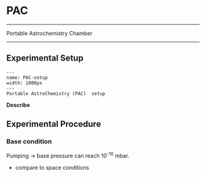 # PAC

***
Portable Astrochemistry Chamber

***

## Experimental Setup

```{figure} Docs/PAC-setup.jpg
---
name: PAC-setup
width: 1000px
---
Portable AstroChemistry (PAC)  setup
```

**Describe**




## Experimental Procedure

### Base condition

Pumping -> base pressure can reach 10<sup>-10</sup> mbar. 
- compare to space conditions